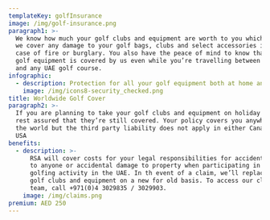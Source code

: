 ```yaml
---
templateKey: golfInsurance
image: /img/golf-insurance.png
paragraph1: >-
  We know how much your golf clubs and equipment are worth to you which is why
  we cover any damage to your golf bags, clubs and select accessories in the
  case of fire or burglary. You also have the peace of mind to know that your
  golf equipment is covered by us even while you’re travelling between your home
  and any UAE golf course.
infographic:
  - description: Protection for all your golf equipment both at home and on the course
    image: /img/icons8-security_checked.png
title: Worldwide Golf Cover
paragraph2: >-
  If you are planning to take your golf clubs and equipment on holiday with you,
  rest assured that they’re still covered. Your policy covers you anywhere in
  the world but the third party liability does not apply in either Canada or the
  USA
benefits:
  - description: >-
      RSA will cover costs for your legal responsibilities for accidental injury
      to anyone or accidental damage to property when participating in any
      golfing activity in the UAE. In th event of a claim, we’ll replace your
      golf clubs and equipment on a new for old basis. To access our claims
      team, call +971(0)4 3029835 / 3029903.
    image: /img/claims.png
premium: AED 250
---
```



